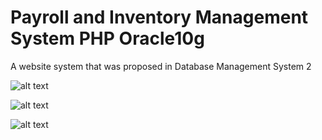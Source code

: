 # Payroll and Inventory Management System PHP Oracle10g
A website system that was proposed in Database Management System 2

![alt text](https://i.imgur.com/vnZX9yX.png)

![alt text](https://i.imgur.com/ozSlpu5.png)

![alt text](https://i.imgur.com/r7Pe2zZ.png)

